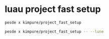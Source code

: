 # luau project fast setup


```bash
pesde x kimpure/project_fast_setup
```

```bash
pesde x kimpure/project_fast_setup -- --lune
```